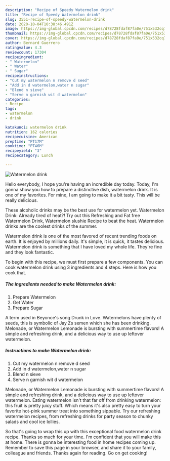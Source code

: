 ```yaml
---
description: "Recipe of Speedy Watermelon drink"
title: "Recipe of Speedy Watermelon drink"
slug: 3551-recipe-of-speedy-watermelon-drink
date: 2020-10-04T10:38:46.491Z
image: https://img-global.cpcdn.com/recipes/d78728fdaf87fa0e/751x532cq70/watermelon-drink-recipe-main-photo.jpg
thumbnail: https://img-global.cpcdn.com/recipes/d78728fdaf87fa0e/751x532cq70/watermelon-drink-recipe-main-photo.jpg
cover: https://img-global.cpcdn.com/recipes/d78728fdaf87fa0e/751x532cq70/watermelon-drink-recipe-main-photo.jpg
author: Bernard Guerrero
ratingvalue: 4.3
reviewcount: 17304
recipeingredient:
- " Watermelon"
- " Water"
- " Sugar"
recipeinstructions:
- "Cut my watermelon n remove d seed"
- "Add in d watermelon,water n sugar"
- "Blend n sieve"
- "Serve n garnish wit d watermelon"
categories:
- Recipe
tags:
- watermelon
- drink

katakunci: watermelon drink 
nutrition: 162 calories
recipecuisine: American
preptime: "PT17M"
cooktime: "PT46M"
recipeyield: "3"
recipecategory: Lunch

---
```



![Watermelon drink](https://img-global.cpcdn.com/recipes/d78728fdaf87fa0e/751x532cq70/watermelon-drink-recipe-main-photo.jpg)

Hello everybody, I hope you're having an incredible day today. Today, I'm gonna show you how to prepare a distinctive dish, watermelon drink. It is one of my favorites. For mine, I am going to make it a bit tasty. This will be really delicious.

These alcoholic drinks may be the best use for watermelon yet. Watermelon Drink: Already tired of heat?! Try out this Refreshing and Fat free Watermelon Drink, Watermelon slushie Recipe to beat the heat. Watermelon drinks are the coolest drinks of the summer.

Watermelon drink is one of the most favored of recent trending foods on earth. It is enjoyed by millions daily. It's simple, it is quick, it tastes delicious. Watermelon drink is something that I have loved my whole life. They're fine and they look fantastic.


To begin with this recipe, we must first prepare a few components. You can cook watermelon drink using 3 ingredients and 4 steps. Here is how you cook that.

<!--inarticleads1-->

##### The ingredients needed to make Watermelon drink:

1. Prepare  Watermelon
1. Get  Water
1. Prepare  Sugar


A term used in Beyonce&#39;s song Drunk in Love. Watermelons have plenty of seeds, this is symbolic of Jay Zs semen which she has been drinking. Melonade, or Watermelon Lemonade is bursting with summertime flavors! A simple and refreshing drink, and a delicious way to use up leftover watermelon. 

<!--inarticleads2-->

##### Instructions to make Watermelon drink:

1. Cut my watermelon n remove d seed
1. Add in d watermelon,water n sugar
1. Blend n sieve
1. Serve n garnish wit d watermelon


Melonade, or Watermelon Lemonade is bursting with summertime flavors! A simple and refreshing drink, and a delicious way to use up leftover watermelon. Eating watermelon isn&#39;t that far off from drinking watermelon: this fruit is pretty juicy stuff. Which means it&#39;s also pretty easy to turn your favorite hot-pink summer treat into something sippable. Try our refreshing watermelon recipes, from refreshing drinks for party season to chunky salads and cool ice lollies. 

So that's going to wrap this up with this exceptional food watermelon drink recipe. Thanks so much for your time. I'm confident that you will make this at home. There is gonna be interesting food in home recipes coming up. Remember to save this page in your browser, and share it to your family, colleague and friends. Thanks again for reading. Go on get cooking!
